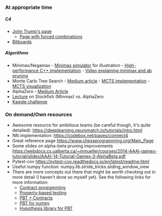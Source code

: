 ### At appropriate time

##### C4
- [John Trump's page](https://tromp.github.io/c4/c4.html)
	- [Page with forced combinations](https://tromp.github.io/c4.html)
- [Bitboards](https://github.com/denkspuren/BitboardC4/blob/master/BitboardDesign.md)

##### Algorithms
- Minimax/Negamax
      - [Minimax simulator](https://raphsilva.github.io/utilities/minimax_simulator/#) for illustration
      - [High-performance C++ implementation](http://blog.gamesolver.org/)
      - [Video explaining minimax and ab pruning](https://www.youtube.com/watch?v=l-hh51ncgDI)
- Monte Carlo Tree Search
      - [Medium article](https://medium.com/@quasimik/monte-carlo-tree-search-applied-to-letterpress-34f41c86e238)
      - [MCTS implementation](https://carloconnect.com/)
      - [MCTS visualization](https://vgarciasc.github.io/mcts-viz/)
- AlphaZero
      - [Medium Article](https://medium.com/oracledevs/lessons-from-implementing-alphazero-7e36e9054191)
- [Lecture](https://www.youtube.com/watch?v=P0jd8AHwjXw) on Stockfish (Minmax) vs. AlphaZero
- [Kaggle challenge](https://www.kaggle.com/competitions/connectx/overview)


### On demand/Own resources
- Awesome resource for ambitious teams (be careful though, it's quite detailed): https://deeplearning.neuromatch.io/tutorials/intro.html
- NN implementation: https://codebox.net/pages/connect4
- Great reference page https://www.chessprogramming.org/Main_Page
- Some slides on alpha-beta pruning improvements https://webdocs.cs.ualberta.ca/~mmueller/courses/2014-AAAI-games-tutorial/slides/AAAI-14-Tutorial-Games-3-AlphaBeta.pdf
- Pytest-cov
   https://pytest-cov.readthedocs.io/en/latest/readme.html
- Useful numpy function: numpy.lib.stride_tricks.sliding_window_view 
- There are more concepts out there that might be worth checking out in more detail (I haven't done so myself yet). See the following links for more information:
	* [Contract programming](https://www.hillelwayne.com/post/contracts/)
 	* [Property-based testing](https://www.hillelwayne.com/post/hypothesis-oracles/)
 	* [PBT + Contracts](https://www.hillelwayne.com/post/pbt-contracts/)
 	* [PBT for numpy](https://hypothesis.readthedocs.io/en/latest/numpy.html)
 	* [Hypothesis library for PBT](https://hypothesis.works/)